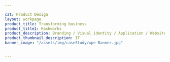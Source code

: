 ```yaml
---

cat: Product Design
layout: workpage
product_title: Transforming business
product_title1: Hashworks
product_description: Branding / Visual identity / Application / Website
product_thumbnail_description: IT
banner_image: "/assets/img/caseStudy/xpe-Banner.jpg"


---
```


